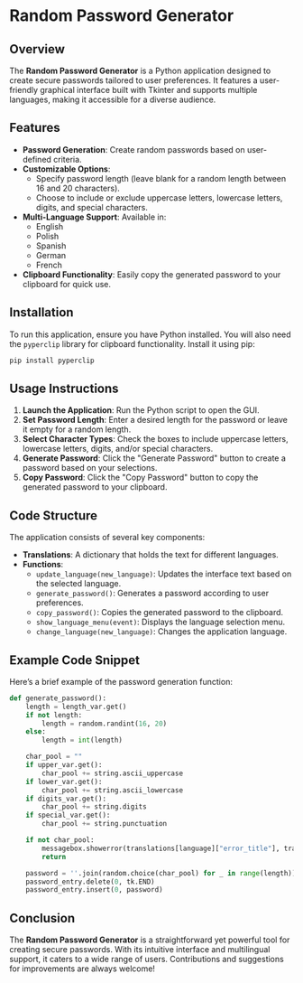 # Random Password Generator

## Overview

The **Random Password Generator** is a Python application designed to create secure passwords tailored to user preferences. It features a user-friendly graphical interface built with Tkinter and supports multiple languages, making it accessible for a diverse audience.

## Features

- **Password Generation**: Create random passwords based on user-defined criteria.
- **Customizable Options**:
  - Specify password length (leave blank for a random length between 16 and 20 characters).
  - Choose to include or exclude uppercase letters, lowercase letters, digits, and special characters.
- **Multi-Language Support**: Available in:
  - English
  - Polish
  - Spanish
  - German
  - French
- **Clipboard Functionality**: Easily copy the generated password to your clipboard for quick use.

## Installation

To run this application, ensure you have Python installed. You will also need the `pyperclip` library for clipboard functionality. Install it using pip:

```bash
pip install pyperclip
```

## Usage Instructions

1. **Launch the Application**: Run the Python script to open the GUI.
2. **Set Password Length**: Enter a desired length for the password or leave it empty for a random length.
3. **Select Character Types**: Check the boxes to include uppercase letters, lowercase letters, digits, and/or special characters.
4. **Generate Password**: Click the "Generate Password" button to create a password based on your selections.
5. **Copy Password**: Click the "Copy Password" button to copy the generated password to your clipboard.

## Code Structure

The application consists of several key components:

- **Translations**: A dictionary that holds the text for different languages.
- **Functions**:
  - `update_language(new_language)`: Updates the interface text based on the selected language.
  - `generate_password()`: Generates a password according to user preferences.
  - `copy_password()`: Copies the generated password to the clipboard.
  - `show_language_menu(event)`: Displays the language selection menu.
  - `change_language(new_language)`: Changes the application language.

## Example Code Snippet

Here’s a brief example of the password generation function:

```python
def generate_password():
    length = length_var.get()
    if not length:
        length = random.randint(16, 20)
    else:
        length = int(length)

    char_pool = ""
    if upper_var.get():
        char_pool += string.ascii_uppercase
    if lower_var.get():
        char_pool += string.ascii_lowercase
    if digits_var.get():
        char_pool += string.digits
    if special_var.get():
        char_pool += string.punctuation

    if not char_pool:
        messagebox.showerror(translations[language]["error_title"], translations[language]["error_message"])
        return

    password = ''.join(random.choice(char_pool) for _ in range(length))
    password_entry.delete(0, tk.END)
    password_entry.insert(0, password)
```

## Conclusion

The **Random Password Generator** is a straightforward yet powerful tool for creating secure passwords. With its intuitive interface and multilingual support, it caters to a wide range of users. Contributions and suggestions for improvements are always welcome!
